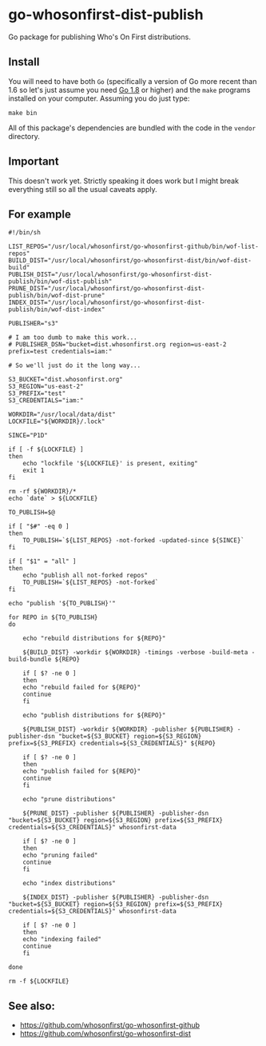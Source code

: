 # go-whosonfirst-dist-publish

Go package for publishing Who's On First distributions.

## Install

You will need to have both `Go` (specifically a version of Go more recent than 1.6 so let's just assume you need [Go 1.8](https://golang.org/dl/) or higher) and the `make` programs installed on your computer. Assuming you do just type:

```
make bin
```

All of this package's dependencies are bundled with the code in the `vendor` directory.

## Important

This doesn't work yet. Strictly speaking it does work but I might break everything still so all the usual caveats apply.

## For example

```
#!/bin/sh

LIST_REPOS="/usr/local/whosonfirst/go-whosonfirst-github/bin/wof-list-repos"
BUILD_DIST="/usr/local/whosonfirst/go-whosonfirst-dist/bin/wof-dist-build"
PUBLISH_DIST="/usr/local/whosonfirst/go-whosonfirst-dist-publish/bin/wof-dist-publish"
PRUNE_DIST="/usr/local/whosonfirst/go-whosonfirst-dist-publish/bin/wof-dist-prune"
INDEX_DIST="/usr/local/whosonfirst/go-whosonfirst-dist-publish/bin/wof-dist-index"

PUBLISHER="s3"

# I am too dumb to make this work...
# PUBLISHER_DSN="bucket=dist.whosonfirst.org region=us-east-2 prefix=test credentials=iam:"

# So we'll just do it the long way...

S3_BUCKET="dist.whosonfirst.org"
S3_REGION="us-east-2"
S3_PREFIX="test"
S3_CREDENTIALS="iam:"

WORKDIR="/usr/local/data/dist"
LOCKFILE="${WORKDIR}/.lock"

SINCE="P1D"

if [ -f ${LOCKFILE} ]
then
    echo "lockfile '${LOCKFILE}' is present, exiting"
    exit 1
fi

rm -rf ${WORKDIR}/*
echo `date` > ${LOCKFILE}

TO_PUBLISH=$@

if [ "$#" -eq 0 ]
then   
    TO_PUBLISH=`${LIST_REPOS} -not-forked -updated-since ${SINCE}`
fi

if [ "$1" = "all" ]
then
    echo "publish all not-forked repos"    
    TO_PUBLISH=`${LIST_REPOS} -not-forked`
fi

echo "publish '${TO_PUBLISH}'"

for REPO in ${TO_PUBLISH}
do
    
    echo "rebuild distributions for ${REPO}"
    
    ${BUILD_DIST} -workdir ${WORKDIR} -timings -verbose -build-meta -build-bundle ${REPO}

    if [ $? -ne 0 ]
    then
	echo "rebuild failed for ${REPO}"
	continue
    fi
       
    echo "publish distributions for ${REPO}"
    
    ${PUBLISH_DIST} -workdir ${WORKDIR} -publisher ${PUBLISHER} -publisher-dsn "bucket=${S3_BUCKET} region=${S3_REGION} prefix=${S3_PREFIX} credentials=${S3_CREDENTIALS}" ${REPO}

    if [ $? -ne 0 ]
    then
	echo "publish failed for ${REPO}"
	continue
    fi
    
    echo "prune distributions"

    ${PRUNE_DIST} -publisher ${PUBLISHER} -publisher-dsn "bucket=${S3_BUCKET} region=${S3_REGION} prefix=${S3_PREFIX} credentials=${S3_CREDENTIALS}" whosonfirst-data

    if [ $? -ne 0 ]
    then
	echo "pruning failed"
	continue
    fi
    
    echo "index distributions"
    
    ${INDEX_DIST} -publisher ${PUBLISHER} -publisher-dsn "bucket=${S3_BUCKET} region=${S3_REGION} prefix=${S3_PREFIX} credentials=${S3_CREDENTIALS}" whosonfirst-data

    if [ $? -ne 0 ]
    then
	echo "indexing failed"
	continue
    fi
    
done

rm -f ${LOCKFILE}
```

## See also:

* https://github.com/whosonfirst/go-whosonfirst-github
* https://github.com/whosonfirst/go-whosonfirst-dist